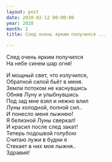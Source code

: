 ```yaml
---
layout: post
date: 2020-02-12 00:00:00
year: 2020
month: 2
title: След очень ярким получился ...

---
```

След очень ярким получился <br/>
На небе синем шар огня! <br/>
<!--more-->
И мощный свет, что излучился, <br/>
Обратной силой бьёт в меня. <br/>
Земли потоком не каснувшись <br/>
Обняв Луну и улыбнувшись <br/>
Под зад мне взял и нежно влил<br/>
Луны холодной, полной сил.. <br/>
И понесло меня лыжнею! <br/>
Я белизной Луны сверкал! <br/>
И красил после след закат! <br/>
Теперь подошвой голубою<br/>
Считаю лужи в будни я<br/>
Стекает в них моя лыжня.. <br/>
Здравия!<br/>